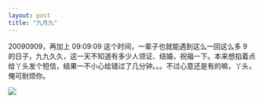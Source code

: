 ```yaml
---
layout: post
title: "九月九"
---
```


20090909，再加上 09:09:09 这个时间，一辈子也就能遇到这么一回这么多 9 的日子，九九久久，这一天不知道有多少人领证、结婚，祝福一下。本来想掐着点给丫头发个短信，结果一不小心给错过了几分钟。。。不过心意还是有的嘛，丫头，俺可耐烦你。

![](http://www.google.com/logos/090909.gif)

